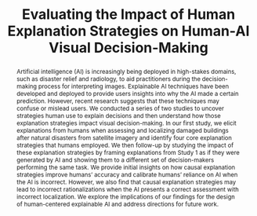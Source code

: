 ---
layout: publication
title: Evaluating the Impact of Human Explanation Strategies on Human-AI Visual Decision-Making
year: 2023
month: 1
authors:
  - Katelyn Morrison
  - Donghoon Shin
  - Kenneth Holstein
  - Adam Perer
venue: ACM CSCW 2023
venue_full: 'Proceedings of the ACM on Human-Computer Interaction, 7(CSCW1)'
video: ZpBTic6X-pI
abstract: Artificial intelligence (AI) is increasingly being deployed in high-stakes domains, such as disaster relief and radiology, to aid practitioners during the decision-making process for interpreting images. Explainable AI techniques have been developed and deployed to provide users insights into why the AI made a certain prediction. However, recent research suggests that these techniques may confuse or mislead users. We conducted a series of two studies to uncover strategies human use to explain decisions and then understand how those explanation strategies impact visual decision-making. In our first study, we elicit explanations from humans when assessing and localizing damaged buildings after natural disasters from satellite imagery and identify four core explanation strategies that humans employed. We then follow-up by studying the impact of these explanation strategies by framing explanations from Study 1 as if they were generated by AI and showing them to a different set of decision-makers performing the same task. We provide initial insights on how causal explanation strategies improve humans’ accuracy and calibrate humans’ reliance on AI when the AI is incorrect. However, we also find that causal explanation strategies may lead to incorrect rationalizations when the AI presents a correct assessment with incorrect localization. We explore the implications of our findings for the design of human-centered explainable AI and address directions for future work.
category: 
  - "AI / NLP"
featured: true
---